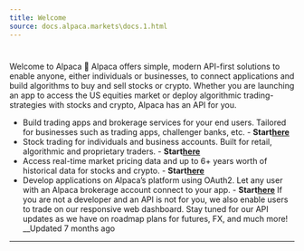 ```yaml
---
title: Welcome
source: docs.alpaca.markets\docs.1.html
---
```


# 
Welcome to Alpaca 🦙
Alpaca offers simple, modern API-first solutions to enable anyone, either individuals or businesses, to connect applications and build algorithms to buy and sell stocks or crypto.
Whether you are launching an app to access the US equities market or deploy algorithmic trading-strategies with stocks and crypto, Alpaca has an API for you.
* Build trading apps and brokerage services for your end users. Tailored for businesses such as trading apps, challenger banks, etc. - **Start[here](/docs/getting-started-with-broker-api)**
* Stock trading for individuals and business accounts. Built for retail, algorithmic and proprietary traders. - **Start[here](/docs/getting-started-with-trading-api)**
* Access real-time market pricing data and up to 6+ years worth of historical data for stocks and crypto. - **Start[here](/docs/getting-started-with-alpaca-market-data)**
* Develop applications on Alpaca’s platform using OAuth2. Let any user with an Alpaca brokerage account connect to your app. - **Start[here](/docs/about-connect-api)**
If you are not a developer and an API is not for you, we also enable users to trade on our responsive web dashboard.
Stay tuned for our API updates as we have on roadmap plans for futures, FX, and much more!
__Updated 7 months ago
* * *
